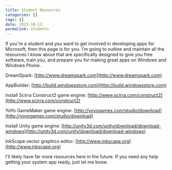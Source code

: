 ```yaml
---
title: Student Resources
categories: []
tags: []
date: 2013-10-13
permalink: students
---
```


If you&#39;re a student and you want to get involved in developing apps for Microsoft, then this page is for you. I&#39;m going to outline and maintain all the resources I know about that are specifically designed to give you free software, train you, and prepare you for making great apps on Windows and Windows Phone.
<!-- xmore -->

<div class="resources">

DreamSpark: [http://www.dreamspark.com](http://www.dreamspark.com)

AppBuilder: [http://build.windowsstore.com](http://build.windowsstore.com)

Install Scirra Construct2 game engine: [http://www.scirra.com/construct2](http://www.scirra.com/construct2)

YoYo GameMaker game engine: [http://yoyogames.com/studio/download](http://yoyogames.com/studio/download)

Install Unity game engine: [http://unity3d.com/unity/download/download-windows](http://unity3d.com/unity/download/download-windows)

InkScape vector graphics editor: [http://www.inkscape.org](http://www.inkscape.org)

I&#39;ll likely have far more resources here in the future. If you need any help getting your system app ready, just let me know.

</div>